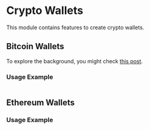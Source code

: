 # Crypto Wallets

This module contains features to create crypto wallets. 

## Bitcoin Wallets
To explore the background, you might check [this post](https://medium.com/blockthought/creating-bitcoin-wallets-in-js-69c0773c2954).

### Usage Example
```ts

```

## Ethereum Wallets

### Usage Example
```ts

```
